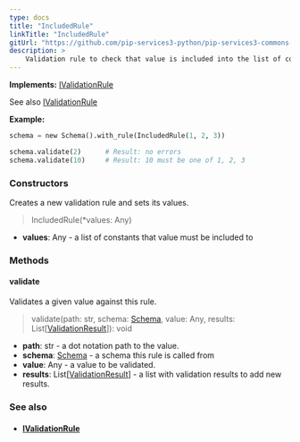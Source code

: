 ```yaml
---
type: docs
title: "IncludedRule"
linkTitle: "IncludedRule"
gitUrl: "https://github.com/pip-services3-python/pip-services3-commons-python"
description: >
    Validation rule to check that value is included into the list of constants.
---
```


**Implements:** [IValidationRule](../ivalidation_rule)

See also [IValidationRule](../ivalidation_rule)

**Example:**
```python
schema = new Schema().with_rule(IncludedRule(1, 2, 3))

schema.validate(2)      # Result: no errors
schema.validate(10)     # Result: 10 must be one of 1, 2, 3
```

### Constructors
Creates a new validation rule and sets its values.

> IncludedRule(*values: Any)

- **values**: Any - a list of constants that value must be included to

### Methods

#### validate
Validates a given value against this rule.

> validate(path: str, schema: [Schema](../schema), value: Any, results: List[[ValidationResult](../validation_result)]): void

- **path**: str - a dot notation path to the value.
- **schema**: [Schema](../schema) - a schema this rule is called from
- **value**: Any - a value to be validated.
- **results**: List[[ValidationResult](../validation_result)] - a list with validation results to add new results.


### See also
- #### [IValidationRule](../ivalidation_rule)
